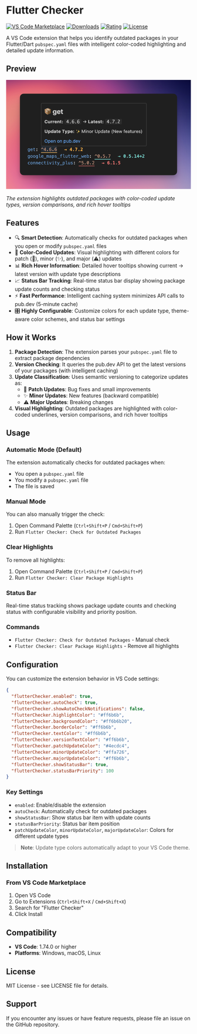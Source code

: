 # Flutter Checker

[![VS Code Marketplace](https://img.shields.io/visual-studio-marketplace/v/abdelkhalik.flutter-checker?label=VS%20Code%20Marketplace&color=blue)](https://marketplace.visualstudio.com/items?itemName=abdelkhalik.flutter-checker)
[![Downloads](https://img.shields.io/visual-studio-marketplace/d/abdelkhalik.flutter-checker?label=Downloads&color=green)](https://marketplace.visualstudio.com/items?itemName=abdelkhalik.flutter-checker)
[![Rating](https://img.shields.io/visual-studio-marketplace/r/abdelkhalik.flutter-checker?label=Rating&color=yellow)](https://marketplace.visualstudio.com/items?itemName=abdelkhalik.flutter-checker)
[![License](https://img.shields.io/badge/License-MIT-blue.svg)](https://opensource.org/licenses/MIT)

A VS Code extension that helps you identify outdated packages in your Flutter/Dart `pubspec.yaml` files with intelligent color-coded highlighting and detailed update information.

## Preview

![Flutter Checker in Action](https://raw.githubusercontent.com/muhmmedAbdelkhalik/flutter-checker/refs/heads/main/assets/screenshot.png)

*The extension highlights outdated packages with color-coded update types, version comparisons, and rich hover tooltips*

## Features

- 🔍 **Smart Detection**: Automatically checks for outdated packages when you open or modify `pubspec.yaml` files
- 🎨 **Color-Coded Updates**: Visual highlighting with different colors for patch (🔧), minor (✨), and major (⚠️) updates
- 📊 **Rich Hover Information**: Detailed hover tooltips showing current → latest version with update type descriptions
- 📈 **Status Bar Tracking**: Real-time status bar display showing package update counts and checking status
- ⚡ **Fast Performance**: Intelligent caching system minimizes API calls to pub.dev (5-minute cache)
- 🎛️ **Highly Configurable**: Customize colors for each update type, theme-aware color schemes, and status bar settings

## How it Works

1. **Package Detection**: The extension parses your `pubspec.yaml` file to extract package dependencies
2. **Version Checking**: It queries the pub.dev API to get the latest versions of your packages (with intelligent caching)
3. **Update Classification**: Uses semantic versioning to categorize updates as:
   - 🔧 **Patch Updates**: Bug fixes and small improvements
   - ✨ **Minor Updates**: New features (backward compatible)
   - ⚠️ **Major Updates**: Breaking changes
4. **Visual Highlighting**: Outdated packages are highlighted with color-coded underlines, version comparisons, and rich hover tooltips

## Usage

### Automatic Mode (Default)
The extension automatically checks for outdated packages when:
- You open a `pubspec.yaml` file
- You modify a `pubspec.yaml` file
- The file is saved

### Manual Mode
You can also manually trigger the check:
1. Open Command Palette (`Ctrl+Shift+P` / `Cmd+Shift+P`)
2. Run `Flutter Checker: Check for Outdated Packages`

### Clear Highlights
To remove all highlights:
1. Open Command Palette (`Ctrl+Shift+P` / `Cmd+Shift+P`)
2. Run `Flutter Checker: Clear Package Highlights`

### Status Bar
Real-time status tracking shows package update counts and checking status with configurable visibility and priority position.

### Commands
- `Flutter Checker: Check for Outdated Packages` - Manual check
- `Flutter Checker: Clear Package Highlights` - Remove all highlights

## Configuration

You can customize the extension behavior in VS Code settings:

```json
{
  "flutterChecker.enabled": true,
  "flutterChecker.autoCheck": true,
  "flutterChecker.showAutoCheckNotifications": false,
  "flutterChecker.highlightColor": "#ff6b6b",
  "flutterChecker.backgroundColor": "#ff6b6b20",
  "flutterChecker.borderColor": "#ff6b6b",
  "flutterChecker.textColor": "#ff6b6b",
  "flutterChecker.versionTextColor": "#ff6b6b",
  "flutterChecker.patchUpdateColor": "#4ecdc4",
  "flutterChecker.minorUpdateColor": "#ffa726",
  "flutterChecker.majorUpdateColor": "#ff6b6b",
  "flutterChecker.showStatusBar": true,
  "flutterChecker.statusBarPriority": 100
}
```

### Key Settings
- `enabled`: Enable/disable the extension
- `autoCheck`: Automatically check for outdated packages
- `showStatusBar`: Show status bar item with update counts
- `statusBarPriority`: Status bar item position
- `patchUpdateColor`, `minorUpdateColor`, `majorUpdateColor`: Colors for different update types

> **Note**: Update type colors automatically adapt to your VS Code theme.

## Installation

### From VS Code Marketplace
1. Open VS Code
2. Go to Extensions (`Ctrl+Shift+X` / `Cmd+Shift+X`)
3. Search for "Flutter Checker"
4. Click Install

## Compatibility

- **VS Code**: 1.74.0 or higher
- **Platforms**: Windows, macOS, Linux

## License

MIT License - see LICENSE file for details.

## Support

If you encounter any issues or have feature requests, please file an issue on the GitHub repository.